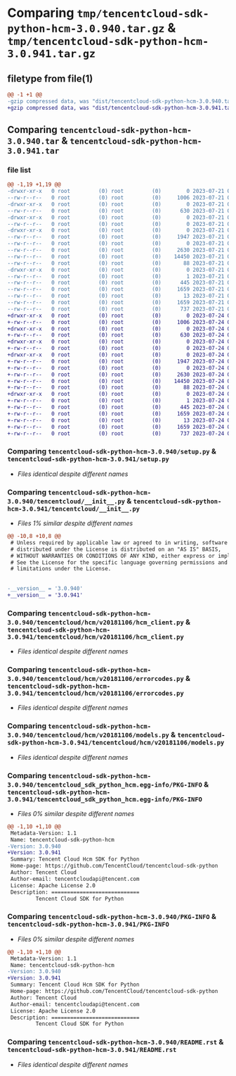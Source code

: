 # Comparing `tmp/tencentcloud-sdk-python-hcm-3.0.940.tar.gz` & `tmp/tencentcloud-sdk-python-hcm-3.0.941.tar.gz`

## filetype from file(1)

```diff
@@ -1 +1 @@
-gzip compressed data, was "dist/tencentcloud-sdk-python-hcm-3.0.940.tar", last modified: Fri Jul 21 00:32:18 2023, max compression
+gzip compressed data, was "dist/tencentcloud-sdk-python-hcm-3.0.941.tar", last modified: Mon Jul 24 00:37:59 2023, max compression
```

## Comparing `tencentcloud-sdk-python-hcm-3.0.940.tar` & `tencentcloud-sdk-python-hcm-3.0.941.tar`

### file list

```diff
@@ -1,19 +1,19 @@
-drwxr-xr-x   0 root         (0) root         (0)        0 2023-07-21 00:32:18.000000 tencentcloud-sdk-python-hcm-3.0.940/
--rw-r--r--   0 root         (0) root         (0)     1006 2023-07-21 00:32:18.000000 tencentcloud-sdk-python-hcm-3.0.940/setup.py
-drwxr-xr-x   0 root         (0) root         (0)        0 2023-07-21 00:32:18.000000 tencentcloud-sdk-python-hcm-3.0.940/tencentcloud/
--rw-r--r--   0 root         (0) root         (0)      630 2023-07-21 00:32:18.000000 tencentcloud-sdk-python-hcm-3.0.940/tencentcloud/__init__.py
-drwxr-xr-x   0 root         (0) root         (0)        0 2023-07-21 00:32:18.000000 tencentcloud-sdk-python-hcm-3.0.940/tencentcloud/hcm/
--rw-r--r--   0 root         (0) root         (0)        0 2023-07-21 00:32:18.000000 tencentcloud-sdk-python-hcm-3.0.940/tencentcloud/hcm/__init__.py
-drwxr-xr-x   0 root         (0) root         (0)        0 2023-07-21 00:32:18.000000 tencentcloud-sdk-python-hcm-3.0.940/tencentcloud/hcm/v20181106/
--rw-r--r--   0 root         (0) root         (0)     1947 2023-07-21 00:32:18.000000 tencentcloud-sdk-python-hcm-3.0.940/tencentcloud/hcm/v20181106/hcm_client.py
--rw-r--r--   0 root         (0) root         (0)        0 2023-07-21 00:32:18.000000 tencentcloud-sdk-python-hcm-3.0.940/tencentcloud/hcm/v20181106/__init__.py
--rw-r--r--   0 root         (0) root         (0)     2630 2023-07-21 00:32:18.000000 tencentcloud-sdk-python-hcm-3.0.940/tencentcloud/hcm/v20181106/errorcodes.py
--rw-r--r--   0 root         (0) root         (0)    14450 2023-07-21 00:32:18.000000 tencentcloud-sdk-python-hcm-3.0.940/tencentcloud/hcm/v20181106/models.py
--rw-r--r--   0 root         (0) root         (0)       88 2023-07-21 00:32:18.000000 tencentcloud-sdk-python-hcm-3.0.940/setup.cfg
-drwxr-xr-x   0 root         (0) root         (0)        0 2023-07-21 00:32:18.000000 tencentcloud-sdk-python-hcm-3.0.940/tencentcloud_sdk_python_hcm.egg-info/
--rw-r--r--   0 root         (0) root         (0)        1 2023-07-21 00:32:18.000000 tencentcloud-sdk-python-hcm-3.0.940/tencentcloud_sdk_python_hcm.egg-info/dependency_links.txt
--rw-r--r--   0 root         (0) root         (0)      445 2023-07-21 00:32:18.000000 tencentcloud-sdk-python-hcm-3.0.940/tencentcloud_sdk_python_hcm.egg-info/SOURCES.txt
--rw-r--r--   0 root         (0) root         (0)     1659 2023-07-21 00:32:18.000000 tencentcloud-sdk-python-hcm-3.0.940/tencentcloud_sdk_python_hcm.egg-info/PKG-INFO
--rw-r--r--   0 root         (0) root         (0)       13 2023-07-21 00:32:18.000000 tencentcloud-sdk-python-hcm-3.0.940/tencentcloud_sdk_python_hcm.egg-info/top_level.txt
--rw-r--r--   0 root         (0) root         (0)     1659 2023-07-21 00:32:18.000000 tencentcloud-sdk-python-hcm-3.0.940/PKG-INFO
--rw-r--r--   0 root         (0) root         (0)      737 2023-07-21 00:32:18.000000 tencentcloud-sdk-python-hcm-3.0.940/README.rst
+drwxr-xr-x   0 root         (0) root         (0)        0 2023-07-24 00:37:59.000000 tencentcloud-sdk-python-hcm-3.0.941/
+-rw-r--r--   0 root         (0) root         (0)     1006 2023-07-24 00:37:59.000000 tencentcloud-sdk-python-hcm-3.0.941/setup.py
+drwxr-xr-x   0 root         (0) root         (0)        0 2023-07-24 00:37:59.000000 tencentcloud-sdk-python-hcm-3.0.941/tencentcloud/
+-rw-r--r--   0 root         (0) root         (0)      630 2023-07-24 00:37:59.000000 tencentcloud-sdk-python-hcm-3.0.941/tencentcloud/__init__.py
+drwxr-xr-x   0 root         (0) root         (0)        0 2023-07-24 00:37:59.000000 tencentcloud-sdk-python-hcm-3.0.941/tencentcloud/hcm/
+-rw-r--r--   0 root         (0) root         (0)        0 2023-07-24 00:37:59.000000 tencentcloud-sdk-python-hcm-3.0.941/tencentcloud/hcm/__init__.py
+drwxr-xr-x   0 root         (0) root         (0)        0 2023-07-24 00:37:59.000000 tencentcloud-sdk-python-hcm-3.0.941/tencentcloud/hcm/v20181106/
+-rw-r--r--   0 root         (0) root         (0)     1947 2023-07-24 00:37:59.000000 tencentcloud-sdk-python-hcm-3.0.941/tencentcloud/hcm/v20181106/hcm_client.py
+-rw-r--r--   0 root         (0) root         (0)        0 2023-07-24 00:37:59.000000 tencentcloud-sdk-python-hcm-3.0.941/tencentcloud/hcm/v20181106/__init__.py
+-rw-r--r--   0 root         (0) root         (0)     2630 2023-07-24 00:37:59.000000 tencentcloud-sdk-python-hcm-3.0.941/tencentcloud/hcm/v20181106/errorcodes.py
+-rw-r--r--   0 root         (0) root         (0)    14450 2023-07-24 00:37:59.000000 tencentcloud-sdk-python-hcm-3.0.941/tencentcloud/hcm/v20181106/models.py
+-rw-r--r--   0 root         (0) root         (0)       88 2023-07-24 00:37:59.000000 tencentcloud-sdk-python-hcm-3.0.941/setup.cfg
+drwxr-xr-x   0 root         (0) root         (0)        0 2023-07-24 00:37:59.000000 tencentcloud-sdk-python-hcm-3.0.941/tencentcloud_sdk_python_hcm.egg-info/
+-rw-r--r--   0 root         (0) root         (0)        1 2023-07-24 00:37:59.000000 tencentcloud-sdk-python-hcm-3.0.941/tencentcloud_sdk_python_hcm.egg-info/dependency_links.txt
+-rw-r--r--   0 root         (0) root         (0)      445 2023-07-24 00:37:59.000000 tencentcloud-sdk-python-hcm-3.0.941/tencentcloud_sdk_python_hcm.egg-info/SOURCES.txt
+-rw-r--r--   0 root         (0) root         (0)     1659 2023-07-24 00:37:59.000000 tencentcloud-sdk-python-hcm-3.0.941/tencentcloud_sdk_python_hcm.egg-info/PKG-INFO
+-rw-r--r--   0 root         (0) root         (0)       13 2023-07-24 00:37:59.000000 tencentcloud-sdk-python-hcm-3.0.941/tencentcloud_sdk_python_hcm.egg-info/top_level.txt
+-rw-r--r--   0 root         (0) root         (0)     1659 2023-07-24 00:37:59.000000 tencentcloud-sdk-python-hcm-3.0.941/PKG-INFO
+-rw-r--r--   0 root         (0) root         (0)      737 2023-07-24 00:37:59.000000 tencentcloud-sdk-python-hcm-3.0.941/README.rst
```

### Comparing `tencentcloud-sdk-python-hcm-3.0.940/setup.py` & `tencentcloud-sdk-python-hcm-3.0.941/setup.py`

 * *Files identical despite different names*

### Comparing `tencentcloud-sdk-python-hcm-3.0.940/tencentcloud/__init__.py` & `tencentcloud-sdk-python-hcm-3.0.941/tencentcloud/__init__.py`

 * *Files 1% similar despite different names*

```diff
@@ -10,8 +10,8 @@
 # Unless required by applicable law or agreed to in writing, software
 # distributed under the License is distributed on an "AS IS" BASIS,
 # WITHOUT WARRANTIES OR CONDITIONS OF ANY KIND, either express or implied.
 # See the License for the specific language governing permissions and
 # limitations under the License.
 
 
-__version__ = '3.0.940'
+__version__ = '3.0.941'
```

### Comparing `tencentcloud-sdk-python-hcm-3.0.940/tencentcloud/hcm/v20181106/hcm_client.py` & `tencentcloud-sdk-python-hcm-3.0.941/tencentcloud/hcm/v20181106/hcm_client.py`

 * *Files identical despite different names*

### Comparing `tencentcloud-sdk-python-hcm-3.0.940/tencentcloud/hcm/v20181106/errorcodes.py` & `tencentcloud-sdk-python-hcm-3.0.941/tencentcloud/hcm/v20181106/errorcodes.py`

 * *Files identical despite different names*

### Comparing `tencentcloud-sdk-python-hcm-3.0.940/tencentcloud/hcm/v20181106/models.py` & `tencentcloud-sdk-python-hcm-3.0.941/tencentcloud/hcm/v20181106/models.py`

 * *Files identical despite different names*

### Comparing `tencentcloud-sdk-python-hcm-3.0.940/tencentcloud_sdk_python_hcm.egg-info/PKG-INFO` & `tencentcloud-sdk-python-hcm-3.0.941/tencentcloud_sdk_python_hcm.egg-info/PKG-INFO`

 * *Files 0% similar despite different names*

```diff
@@ -1,10 +1,10 @@
 Metadata-Version: 1.1
 Name: tencentcloud-sdk-python-hcm
-Version: 3.0.940
+Version: 3.0.941
 Summary: Tencent Cloud Hcm SDK for Python
 Home-page: https://github.com/TencentCloud/tencentcloud-sdk-python
 Author: Tencent Cloud
 Author-email: tencentcloudapi@tencent.com
 License: Apache License 2.0
 Description: ============================
         Tencent Cloud SDK for Python
```

### Comparing `tencentcloud-sdk-python-hcm-3.0.940/PKG-INFO` & `tencentcloud-sdk-python-hcm-3.0.941/PKG-INFO`

 * *Files 0% similar despite different names*

```diff
@@ -1,10 +1,10 @@
 Metadata-Version: 1.1
 Name: tencentcloud-sdk-python-hcm
-Version: 3.0.940
+Version: 3.0.941
 Summary: Tencent Cloud Hcm SDK for Python
 Home-page: https://github.com/TencentCloud/tencentcloud-sdk-python
 Author: Tencent Cloud
 Author-email: tencentcloudapi@tencent.com
 License: Apache License 2.0
 Description: ============================
         Tencent Cloud SDK for Python
```

### Comparing `tencentcloud-sdk-python-hcm-3.0.940/README.rst` & `tencentcloud-sdk-python-hcm-3.0.941/README.rst`

 * *Files identical despite different names*

